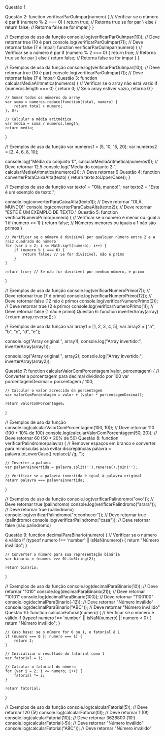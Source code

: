 Questão 1:
<!DOCTYPE html>
<html lang="en">
<head>
<meta charset="UTF-8">
<meta name="viewport" content="width=device-width, initial-scale=1.0">
<title>Personalized Welcome Message</title>
<script>
    // Definindo a função para exibir a mensagem de boas-vindas personalizada
    function exibirMensagemDeBoasVindas() {
        // Perguntar ao usuário seu nome
        var nome = prompt("Qual é o seu nome?");
        
        // Verificar se o usuário inseriu um nome
        if (nome != null && nome != "") {
            // Exibir a mensagem de boas-vindas personalizada
            alert("Bem-vindo, " + nome + "! Espero que você aproveite a sua visita ao nosso site.");
        } else {
            // Se o usuário não inseriu um nome, exibir uma mensagem padrão
            alert("Bem-vindo! Espero que você aproveite a sua visita ao nosso site.");
        }
    }

    // Adicionando um ouvinte de evento para o evento 'load'
    window.addEventListener('load', exibirMensagemDeBoasVindas);
</script>
</head>
<body>
<!-- Conteúdo da página -->
</body>
</html>

Questão 2:
function verificarParOuImpar(numero) {
    // Verificar se o número é par
    if (numero % 2 === 0) {
        return true; // Retorna true se for par
    } else {
        return false; // Retorna false se for ímpar
    }
}

// Exemplos de uso da função
console.log(verificarParOuImpar(10)); // Deve retornar true (10 é par)
console.log(verificarParOuImpar(7));  // Deve retornar false (7 é ímpar)
function verificarParOuImpar(numero) {
    // Verificar se o número é par
    if (numero % 2 === 0) {
        return true; // Retorna true se for par
    } else {
        return false; // Retorna false se for ímpar
    }
}

// Exemplos de uso da função
console.log(verificarParOuImpar(10)); // Deve retornar true (10 é par)
console.log(verificarParOuImpar(7));  // Deve retornar false (7 é ímpar)
Questão 3:
function calcularMediaAritmetica(numeros) {
    // Verificar se o array não está vazio
    if (numeros.length === 0) {
        return 0; // Se o array estiver vazio, retorna 0
    }

    // Somar todos os números do array
    var soma = numeros.reduce(function(total, numero) {
        return total + numero;
    }, 0);

    // Calcular a média aritmética
    var media = soma / numeros.length;
    return media;
}

// Exemplos de uso da função
var numeros1 = [5, 10, 15, 20];
var numeros2 = [2, 4, 6, 8, 10];

console.log("Média do conjunto 1:", calcularMediaAritmetica(numeros1)); // Deve retornar 12.5
console.log("Média do conjunto 2:", calcularMediaAritmetica(numeros2)); // Deve retornar 6
Questão 4:
function converterParaCaixaAlta(texto) {
    return texto.toUpperCase();
}

// Exemplos de uso da função
var texto1 = "Olá, mundo!";
var texto2 = "Este é um exemplo de texto.";

console.log(converterParaCaixaAlta(texto1)); // Deve retornar "OLÁ, MUNDO!"
console.log(converterParaCaixaAlta(texto2)); // Deve retornar "ESTE É UM EXEMPLO DE TEXTO."
Questão 5:
function verificarNumeroPrimo(numero) {
    // Verificar se o número é menor ou igual a 1
    if (numero <= 1) {
        return false; // Números menores ou iguais a 1 não são primos
    }

    // Verificar se o número é divisível por qualquer número entre 2 e a raiz quadrada do número
    for (var i = 2; i <= Math.sqrt(numero); i++) {
        if (numero % i === 0) {
            return false; // Se for divisível, não é primo
        }
    }

    return true; // Se não for divisível por nenhum número, é primo
}

// Exemplos de uso da função
console.log(verificarNumeroPrimo(7));  // Deve retornar true (7 é primo)
console.log(verificarNumeroPrimo(12)); // Deve retornar false (12 não é primo)
console.log(verificarNumeroPrimo(2));  // Deve retornar true (2 é primo)
console.log(verificarNumeroPrimo(1));  // Deve retornar false (1 não é primo)
Questão 6:
function inverterArray(array) {
    return array.reverse();
}

// Exemplos de uso da função
var array1 = [1, 2, 3, 4, 5];
var array2 = ["a", "b", "c", "d", "e"];

console.log("Array original:", array1);
console.log("Array invertido:", inverterArray(array1));

console.log("Array original:", array2);
console.log("Array invertido:", inverterArray(array2));

Questão 7:
function calcularValorComPorcentagem(valor, porcentagem) {
    // Converter a porcentagem para decimal dividindo por 100
    var porcentagemDecimal = porcentagem / 100;

    // Calcular o valor acrescido da porcentagem
    var valorComPorcentagem = valor + (valor * porcentagemDecimal);

    return valorComPorcentagem;
}

// Exemplos de uso da função
console.log(calcularValorComPorcentagem(100, 10)); // Deve retornar 110 (100 + 10% de 100)
console.log(calcularValorComPorcentagem(50, 20));  // Deve retornar 60 (50 + 20% de 50)
Questão 8:
function verificarPalindromo(palavra) {
    // Remover espaços em branco e converter para minúsculas para evitar discrepâncias
    palavra = palavra.toLowerCase().replace(/ /g, '');

    // Inverter a palavra
    var palavraInvertida = palavra.split('').reverse().join('');

    // Verificar se a palavra invertida é igual à palavra original
    return palavra === palavraInvertida;
}

// Exemplos de uso da função
console.log(verificarPalindromo("ovo"));        // Deve retornar true (palíndromo)
console.log(verificarPalindromo("arara"));      // Deve retornar true (palíndromo)
console.log(verificarPalindromo("reconhecer")); // Deve retornar true (palíndromo)
console.log(verificarPalindromo("casa"));       // Deve retornar false (não palíndromo)

Questão 9:
function decimalParaBinario(numero) {
    // Verificar se o número é válido
    if (typeof numero !== 'number' || isNaN(numero)) {
        return "Número inválido";
    }

    // Converter o número para sua representação binária
    var binario = (numero >>> 0).toString(2);

    return binario;
}

// Exemplos de uso da função
console.log(decimalParaBinario(10));   // Deve retornar "1010"
console.log(decimalParaBinario(21));   // Deve retornar "10101"
console.log(decimalParaBinario(100));  // Deve retornar "1100100"
console.log(decimalParaBinario(-12));  // Deve retornar "Número inválido"
console.log(decimalParaBinario("ABC")); // Deve retornar "Número inválido"
Questão 10:
function calcularFatorial(numero) {
    // Verificar se o número é válido
    if (typeof numero !== 'number' || isNaN(numero) || numero < 0) {
        return "Número inválido";
    }

    // Caso base: se o número for 0 ou 1, o fatorial é 1
    if (numero === 0 || numero === 1) {
        return 1;
    }

    // Inicializar o resultado do fatorial como 1
    var fatorial = 1;

    // Calcular o fatorial do número
    for (var i = 2; i <= numero; i++) {
        fatorial *= i;
    }

    return fatorial;
}

// Exemplos de uso da função
console.log(calcularFatorial(5));   // Deve retornar 120 (5!)
console.log(calcularFatorial(0));   // Deve retornar 1 (0!)
console.log(calcularFatorial(10));  // Deve retornar 3628800 (10!)
console.log(calcularFatorial(-5));  // Deve retornar "Número inválido"
console.log(calcularFatorial("ABC")); // Deve retornar "Número inválido"

